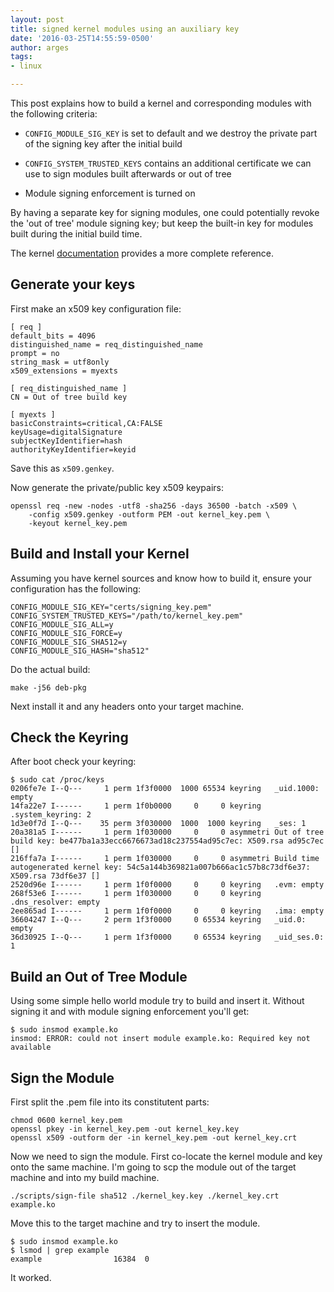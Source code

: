 ```yaml
---
layout: post
title: signed kernel modules using an auxiliary key
date: '2016-03-25T14:55:59-0500'
author: arges
tags:
- linux

---
```



This post explains how to build a kernel and corresponding modules with the
following criteria:

 * `CONFIG_MODULE_SIG_KEY` is set to default and we destroy the private part of
   the signing key after the initial build

 * `CONFIG_SYSTEM_TRUSTED_KEYS` contains an additional certificate we can use to
   sign modules built afterwards or out of tree

 * Module signing enforcement is turned on

By having a separate key for signing modules, one could potentially revoke the
'out of tree' module signing key; but keep the built-in key for modules built
during the initial build time.

The kernel [documentation][1] provides a more complete reference.


Generate your keys
------------------

First make an x509 key configuration file:

~~~
[ req ]
default_bits = 4096
distinguished_name = req_distinguished_name
prompt = no
string_mask = utf8only
x509_extensions = myexts

[ req_distinguished_name ]
CN = Out of tree build key

[ myexts ]
basicConstraints=critical,CA:FALSE
keyUsage=digitalSignature
subjectKeyIdentifier=hash
authorityKeyIdentifier=keyid
~~~

Save this as `x509.genkey`.

Now generate the private/public key x509 keypairs:

~~~
openssl req -new -nodes -utf8 -sha256 -days 36500 -batch -x509 \
	-config x509.genkey -outform PEM -out kernel_key.pem \
	-keyout kernel_key.pem
~~~

Build and Install your Kernel
-----------------------------

Assuming you have kernel sources and know how to build it, ensure your configuration has the following:

~~~
CONFIG_MODULE_SIG_KEY="certs/signing_key.pem"
CONFIG_SYSTEM_TRUSTED_KEYS="/path/to/kernel_key.pem"
CONFIG_MODULE_SIG_ALL=y
CONFIG_MODULE_SIG_FORCE=y
CONFIG_MODULE_SIG_SHA512=y
CONFIG_MODULE_SIG_HASH="sha512"
~~~

Do the actual build:

~~~
make -j56 deb-pkg
~~~

Next install it and any headers onto your target machine.

Check the Keyring
-----------------

After boot check your keyring:

~~~
$ sudo cat /proc/keys
0206fe7e I--Q---     1 perm 1f3f0000  1000 65534 keyring   _uid.1000: empty
14fa22e7 I------     1 perm 1f0b0000     0     0 keyring   .system_keyring: 2
1d3e0f7d I--Q---    35 perm 3f030000  1000  1000 keyring   _ses: 1
20a381a5 I------     1 perm 1f030000     0     0 asymmetri Out of tree build key: be477ba1a33ecc6676673ad18c237554ad95c7ec: X509.rsa ad95c7ec []
216ffa7a I------     1 perm 1f030000     0     0 asymmetri Build time autogenerated kernel key: 54c5a144b369821a007b666ac1c57b8c73df6e37: X509.rsa 73df6e37 []
2520d96e I------     1 perm 1f0f0000     0     0 keyring   .evm: empty
268f53e6 I------     1 perm 1f030000     0     0 keyring   .dns_resolver: empty
2ee865ad I------     1 perm 1f0f0000     0     0 keyring   .ima: empty
36604247 I--Q---     2 perm 1f3f0000     0 65534 keyring   _uid.0: empty
36d30925 I--Q---     1 perm 1f3f0000     0 65534 keyring   _uid_ses.0: 1
~~~

Build an Out of Tree Module
---------------------------

Using some simple hello world module try to build and insert it. Without
signing it and with module signing enforcement you'll get:

~~~
$ sudo insmod example.ko
insmod: ERROR: could not insert module example.ko: Required key not available
~~~

Sign the Module
---------------

First split the .pem file into its constitutent parts:

~~~
chmod 0600 kernel_key.pem
openssl pkey -in kernel_key.pem -out kernel_key.key
openssl x509 -outform der -in kernel_key.pem -out kernel_key.crt
~~~

Now we need to sign the module. First co-locate the kernel module and key onto
the same machine. I'm going to scp the module out of the target machine and
into my build machine.

~~~
./scripts/sign-file sha512 ./kernel_key.key ./kernel_key.crt example.ko
~~~

Move this to the target machine and try to insert the module.

~~~
$ sudo insmod example.ko
$ lsmod | grep example
example                16384  0
~~~

It worked.

[1]: https://www.kernel.org/doc/Documentation/module-signing.txt

